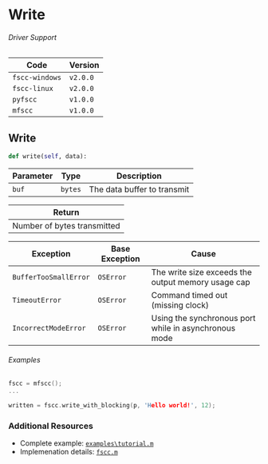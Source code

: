 # Write


###### Driver Support
| Code           | Version
| -------------- | --------
| `fscc-windows` | `v2.0.0` 
| `fscc-linux`   | `v2.0.0` 
| `pyfscc`       | `v1.0.0`
| `mfscc`        | `v1.0.0`


## Write
```python
def write(self, data):
```

| Parameter    | Type    | Description
| ------------ | ------- | ---------------------------
| `buf`        | `bytes` | The data buffer to transmit

| Return
| ---------------------------
| Number of bytes transmitted

| Exception             | Base Exception | Cause
| --------------------- | -------------- | ----------------------------------------------------
| `BufferTooSmallError` | `OSError`      | The write size exceeds the output memory usage cap
| `TimeoutError`        | `OSError`      | Command timed out (missing clock)
| `IncorrectModeError`  | `OSError`      | Using the synchronous port while in asynchronous mode

###### Examples
```c
fscc = mfscc();
...

written = fscc.write_with_blocking(p, 'Hello world!', 12);
```


### Additional Resources
- Complete example: [`examples\tutorial.m`](https://github.com/commtech/mfscc/blob/master/examples/tutorial.m)
- Implemenation details: [`fscc.m`](https://github.com/commtech/mfscc/blob/master/mfscc.m)
